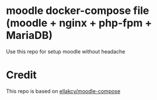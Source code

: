 # moodle docker-compose file (moodle + nginx + php-fpm + MariaDB)
Use this repo for setup moodle without headache 

# Credit
This repo is based on [ellakcy/moodle-compose](https://github.com/ellakcy/moodle-compose.git)